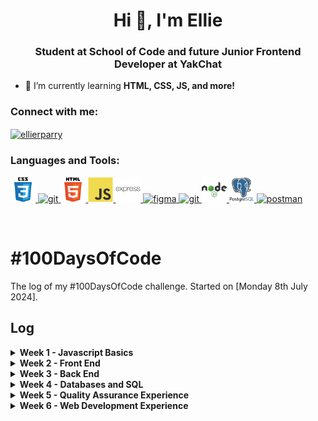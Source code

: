 <h1 align="center">Hi 👋, I'm Ellie</h1>
<h3 align="center">Student at School of Code and future Junior Frontend Developer at YakChat</h3>

- 🌱 I’m currently learning **HTML, CSS, JS, and more!**

<h3 align="left">Connect with me:</h3>
<p align="left">
  <a href="https://linkedin.com/in/ellierparry" target="blank"><img align="center" src="https://raw.githubusercontent.com/rahuldkjain/github-profile-readme-generator/master/src/images/icons/Social/linked-in-alt.svg" alt="ellierparry" height="30" width="40" /></a>
</p>

<h3 align="left">Languages and Tools:</h3>
<p align="left">
  <a href="https://www.w3schools.com/css/" target="_blank" rel="noreferrer"> <img src="https://raw.githubusercontent.com/devicons/devicon/master/icons/css3/css3-original-wordmark.svg" alt="css3" width="40" height="40"/> </a>
  <a href="https://git-scm.com/" target="_blank" rel="noreferrer"> <img src="https://www.vectorlogo.zone/logos/git-scm/git-scm-icon.svg" alt="git" width="40" height="40"/> </a> <a href="https://www.w3.org/html/" target="_blank" rel="noreferrer"> <img src="https://raw.githubusercontent.com/devicons/devicon/master/icons/html5/html5-original-wordmark.svg" alt="html5" width="40" height="40"/> </a>
  <a href="https://developer.mozilla.org/en-US/docs/Web/JavaScript" target="_blank" rel="noreferrer"> <img src="https://raw.githubusercontent.com/devicons/devicon/master/icons/javascript/javascript-original.svg" alt="javascript" width="40" height="40"/> </a>
  <a href="https://expressjs.com" target="_blank" rel="noreferrer"> <img src="https://raw.githubusercontent.com/devicons/devicon/master/icons/express/express-original-wordmark.svg" alt="express" width="40" height="40"/> </a>
  <a href="https://www.figma.com/" target="_blank" rel="noreferrer"> <img src="https://www.vectorlogo.zone/logos/figma/figma-icon.svg" alt="figma" width="40" height="40"/> </a> <a href="https://git-scm.com/" target="_blank" rel="noreferrer"> <img src="https://www.vectorlogo.zone/logos/git-scm/git-scm-icon.svg" alt="git" width="40" height="40"/> </a>
  <a href="https://nodejs.org" target="_blank" rel="noreferrer"> <img src="https://raw.githubusercontent.com/devicons/devicon/master/icons/nodejs/nodejs-original-wordmark.svg" alt="nodejs" width="40" height="40"/> </a>
  <a href="https://www.postgresql.org" target="_blank" rel="noreferrer"> <img src="https://raw.githubusercontent.com/devicons/devicon/master/icons/postgresql/postgresql-original-wordmark.svg" alt="postgresql" width="40" height="40"/> </a>
  <a href="https://postman.com" target="_blank" rel="noreferrer"> <img src="https://www.vectorlogo.zone/logos/getpostman/getpostman-icon.svg" alt="postman" width="40" height="40"/> </a>
  
</p>
<br>
<h1>#100DaysOfCode</h1>

The log of my #100DaysOfCode challenge. Started on [Monday 8th July 2024].

## Log

<details>
<summary><b>Week 1 - Javascript Basics</b></summary>

### Day 1 - Intro to JS, and all things code!
Day 1, my first day at School of Code! After being away last week and catching up on the onboarding tasks, I felt ready to jump straight into learning code.
This week we're covering the basics of JavaScript through a the lens of a software engineer. Very excited but a little nervous.
By the end of the week I hope to be more confident in my code (as at the moment I know very basic HTML and CSS) and more confident in myself :).

### Day 2 - Objects and Arrays
Day 2 involved another day exploring JS. Today the topics were objects and arrays...

### Day 3 - Debugging and functions, functions, functions!
Today was day 3 of SoC, and my first full 9-5 day. Our tasks today included learning how to debug using console.log() and Chrome DevTools. Both were incredibly useful when completing the projects I was given.
Learning how to tag issues on github with the "bug" label and then fix these bugs directly when committing was an interesting glimpse into the coding work that happens in industry. 

### Day 4 - Very first Hackathon
Today is the day to start my first group project. We are building a rock, paper, scissors game using JS. So far this has proved to be challenging.
My team and I understand the basics and concepts of JS, but struggled with the best way to plan out how we tackle the game.
Eventually by the end of the session we got to a place where we have something that (kind of) works, although tomorrow we will have a big job trying to straighten everything out.
Hopefully a good nights sleep will help!

### Day 5 - Rock, Paper, Scissors!
My first SoC week complete! Today I finished off my rock, paper, scissors hackathon project with my team and presented it to Cohort#17.
Presenting and public speaking is not something that I enjoy, so I'm very pleased and proud that it went well. Our project worked really well, was structured nicely, and more importantly we were proud of what we had achieved.
Feedback to my team included very neat code (yay!), good and clear communication, but not to be too hard on ourselves. Overall very pleased with this week, I'm looking forward to seeing what comes next :).
</details>

<details>
<summary><b>Week 2 - Front End</b></summary>

### Day 8 - Graduation!
Although today was a very busy day, I still managed to squeeze in a little bit of coding :). I spent an hour on the SoC intro to the DOM workshop to get ready for the week. So far so good, just need to remember to use document. before using the functions like getElementById, for example.

### Day 9 - Frontend Development Week
First day back at SoC after the weekend and this week I will be covering all things frontend. Today we went through the Document Object Model (DOM), the importance of semantic HTML, and then started building a quiz website project with my new team for this week.
I also went through debugging with Chrome DevTools with my mentor which was very helpful, I plan to implement this throughout my projects to get comfortable with DevTools.

### Day 10 - Connecting HTML with JS
Today we made good progress with our quiz app. We pretty much finalised the html and css files and made a start on connecting it with our JS. At the moment this feels very out of reach and challenging, but a challenge I'm enjoying. My team have been brilliant at helping each other along and
making sure everyone has a good understanding of the code before moving forward. Feeling very optimistic.

### Day 11 -  Graduation #2
Thursday brought with it another graduation, this time for family. I didn't manage to get done as much as I would have liked in the evening, but I was still able to go through the code that was written by my team during the bootcamp session.

### Day 12 - QuizAcademy finish!
Quiz Academy app finished! This week was very rewarding getting our quiz app to work. Having not been in yesterday, I was concerned that I may have felt left behind but that was not the case, my team went through every bit of new code so I understood. We presented to the rest of the bootcampers
and recieved some good feedback on our code, final product, and presentation, so all in all week 2 has been a success. Bring on week 3!
</details>


<details>
<summary><b>Week 3 - Back End</b></summary>

### Day 14 - Backend begins
The first day of backend! So far back end was not what I was expecting. Whilst being as challenging as I expected, it was far more enjoyable than what I thought it would be. Today I learned about node.js, npm, .json, and using node express.
By the end of the week I hope to be able to successfully complete the different types of requests, such as GET and POST requests.

### Day 15 - All about APIs
Today we started our project for the week! This week we are aiming to create our own REST API using node.js and Express. I expect this will be a challenging task, as so far I've been used to having a visual product. I think this project will test me but
I'm excited to see how far it can push me.

### Day 16 - GET, PUT, POST
I made some good progress on my understanding of completing the different kinds of requests (GET, PUT, POST, etc.). I successfully applied these to the project and I think I'm slowly starting to get the hang of it all.

### Day 17 - File systems in JS
Today I spent the morning continuing with our project, made some good progress, then spent the rest of the session completing a workshop on using the file system in node.js. This I found very challenging, we weren't able to complete the first ticket as we had so many errors, but after a discussion on the SoC slack, it is starting to make a little more sense. Looking forward to finishing up the REST API tomorrow and presenting it to the rest of the cohort.

### Day 18 - Backend Hackathon
Final day of the week and today is hackathon presentation day! This week has been tough, and a change from familiarity but I have enjoyed it far more than expected. The presentation went well, the team and I got good feedback. We almost finished all the tasks (GET, POST, PUT requests), but didn't manage to finish the DELETE request. Today, I also had a productive meeting with my mentor.
</details>

<details>
<summary><b>Week 4 - Databases and SQL</b></summary>

### Day 21 - Recap of backend
Monday marked the first day of database week, but instead of jumping straight in, we are going back over the fundamentals of last week's backend project. This should set us up nicely to be able to incorporate it with what we learn in SQL this week when we start the hackathon.

### Day 22 - SQL!
Today I started learning SQL. So far, it feels like a very nice language to use - it's very readable and logical. I have completed a few basic SQL workshops to start this week off. I'm hoping by the end of this week I will feel more confident with backend code.

### Day 23 - SQL Murder Mystery
Within the bootcamp, my team and I were tasked with solving a murder using SQL. It was a great way to put our newly found SQL skills to the test and cement our knowledge. It was a fab game, and everyone enjoyed playing it. After this, I had another online SQL workshop to complete. This has left me feeling more confident with SQL.

### Day 24 - SQL and REST API
Today was the day we connected SQL to everything we had done last week. As part of this weeks hackathon, we are connecting a REST API to a database using Postgres. This so far has been challenging, but a great way to recap last weeks skills. Bring on tomorrow!

### Day 25 - SQL and REST API continued
The time came around to yet again present the team's project to the cohort. We managed to complete most of the requests in time for the demo which was great. The presentation went well, the team and I had great feedback, and I was proud of what we had achieved this week.

</details>

<details>
<summary><b>Week 5 - Quality Assurance Experience</b></summary>

### Day 28 - Testing testing, 1 2 3
The first day of testing! Today we delved into the world of testing by starting with a workshop on unit testing. This involved writing basic tests for a calculator app and ensuring that they pass. I found this very satisfying once I was able to pass all of the tests!

### Day 29 - More Unit Testing
Today we 

### Day 30 - TDD
Today we had another talk by expert QA engineers about the use of testing within the industry. It was incredibly interesting to hear the importance of testing, and the issues and problems that can arise if not completed. After this my team and I completed a workshop on linking our knowledge of backend API and testing. This was a fun challenge, as it gave another chance to recap our skills from previous weeks.

### Day 31 - End to end testing
The day of end-to-end testing. This was far more enjoyable to me than unit testing.

### Day 32 - CodeWars Hackathon
For this weeks hackathon we were tasked with creating a code kata for the other bootcampers to have a go at. This was an incredibly fun hackathon, and felt quite different to the other ones I have completed so far. One of the hardest parts I found was to come up with a story for the game itself. In reflection on this week, I think I need to spend some time focusing on TDD and completing more CodeWars katas to improve my function writing ability.

</details>

<details>
<summary><b>Week 6 - Web Development Experience</b></summary>

### Day 35 - Recap of HTML and CSS
A very fun day of recreating a very basic website using HTML and CSS to prepare us for learning React tomorrow! I always really enjoy working with HTML and CSS, it's always a little challenging perfecting the styling but I find great satisfaction once it is done.

### Day 36 - Components and Props
The first day of React. At first it felt odd to be putting "HTML" inside of a Javascript function, but the more my team and I completed within our workshop, the more it started to make sense. So far, so good.

### Day 37 - Stating Props

### Day 38 - 


</details>


